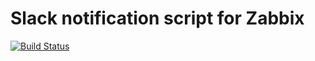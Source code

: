 # Slack notification script for Zabbix

[![Build Status](https://travis-ci.org/shin1x1/zabbix-slack-notification.svg?branch=master)](https://travis-ci.org/shin1x1/zabbix-slack-notification)